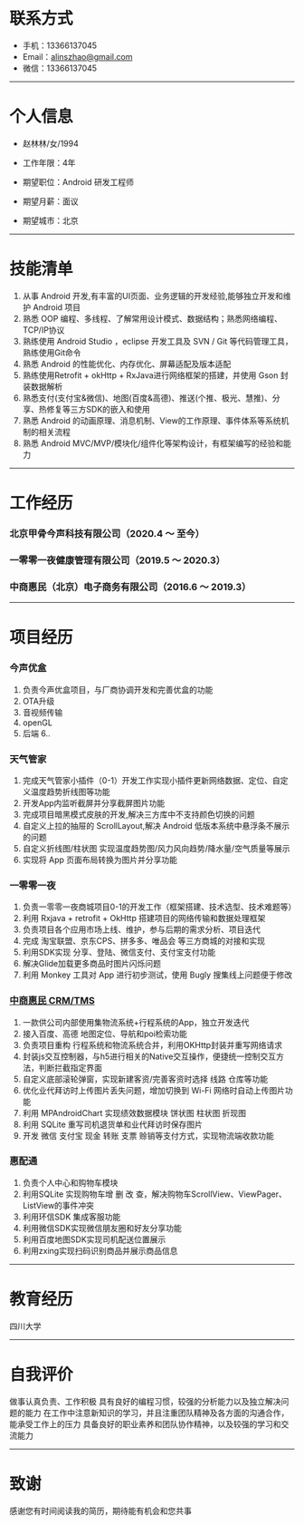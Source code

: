 # 联系方式

* 手机：13366137045
* Email：alinszhao@gmail.com
* 微信：13366137045

---
# 个人信息

* 赵林林/女/1994

* 工作年限：4年

* 期望职位：Android 研发工程师

* 期望月薪：面议

* 期望城市：北京

---

# 技能清单
1.  从事 Android 开发,有丰富的UI页面、业务逻辑的开发经验,能够独立开发和维护 Android 项目
2.  熟悉 OOP 编程、多线程、了解常用设计模式、数据结构；熟悉网络编程、 TCP/IP协议
3.  熟练使用 Android Studio ，eclipse 开发工具及 SVN / Git 等代码管理工具，熟练使用Git命令
4.  熟悉 Android 的性能优化、内存优化、屏幕适配及版本适配
5.  熟练使用Retrofit + okHttp + RxJava进行网络框架的搭建，并使用 Gson 封装数据解析
6.  熟悉支付(支付宝&微信)、地图(百度&高德)、推送(个推、极光、慧推)、分享、热修复等三方SDK的嵌入和使用
7.  熟悉 Android 的动画原理、消息机制、View的工作原理、事件体系等系统机制的相关流程
8.  熟悉 Android MVC/MVP/模块化/组件化等架构设计，有框架编写的经验和能力

---

# 工作经历

### 北京甲骨今声科技有限公司（2020.4 ～ 至今）
### 一零零一夜健康管理有限公司（2019.5 ～ 2020.3）
### 中商惠民（北京）电子商务有限公司（2016.6 ～ 2019.3）

---

# 项目经历

### 今声优盒
1. 负责今声优盒项目，与厂商协调开发和完善优盒的功能
2. OTA升级
3. 音视频传输
4. openGL
5. 后端
6..

### 天气管家
1. 完成天气管家小插件（0-1）开发工作实现小插件更新网络数据、定位、自定义温度趋势折线图等功能
2. 开发App内监听截屏并分享截屏图片功能
3. 完成项目暗黑模式皮肤的开发,解决三方库中不支持颜色切换的问题
4. 自定义上拉的抽屉的 ScrollLayout,解决 Android 低版本系统中悬浮条不展示的问题
5. 自定义折线图/柱状图 实现温度趋势图/风力风向趋势/降水量/空气质量等展示
6. 实现将 App 页面布局转换为图片并分享功能

### 一零零一夜
1. 负责一零零一夜商城项目0-1的开发工作（框架搭建、技术选型、技术难题等）
2. 利用 Rxjava + retrofit + OkHttp 搭建项目的网络传输和数据处理框架
3. 负责项目各个应用市场上线、维护，参与后期的需求分析、项目迭代
4. 完成 淘宝联盟、京东CPS、拼多多、唯品会 等三方商城的对接和实现
5. 利用SDK实现 分享、登陆、微信支付、支付宝支付功能
6. 解决Glide加载更多商品时图片闪烁问题
7. 利用 Monkey 工具对 App 进行初步测试，使用 Bugly 搜集线上问题便于修改

### [中商惠民 CRM/TMS](https://appdownload.huimin100.cn)
1. 一款供公司内部使用集物流系统+行程系统的App，独立开发迭代
2. 接入百度、高德 地图定位、导航和poi检索功能
3. 负责项目重构 行程系统和物流系统合并，利用OKHttp封装并重写网络请求
4. 封装js交互控制器，与h5进行相关的Native交互操作，便捷统一控制交互方法，判断拦截指定界面
5. 自定义底部滚轮弹窗，实现新建客资/完善客资时选择 线路 仓库等功能
6. 优化业代拜访时上传图片丢失问题，增加切换到 Wi-Fi 网络时自动上传图片功能
7. 利用 MPAndroidChart 实现绩效数据模块 饼状图 柱状图 折现图
8. 利用 SQLite 重写司机退货单和业代拜访时保存图片
9. 开发 微信 支付宝 现金 转账 支票 赊销等支付方式，实现物流端收款功能

### 惠配通
1. 负责个人中心和购物车模块
2. 利用SQLite 实现购物车增 删 改 查，解决购物车ScrollView、ViewPager、ListView的事件冲突
3. 利用环信SDK 集成客服功能
4. 利用微信SDK实现微信朋友圈和好友分享功能
5. 利用百度地图SDK实现司机配送位置展示
6. 利用zxing实现扫码识别商品并展示商品信息

---

# 教育经历

  四川大学

---

# 自我评价

做事认真负责、工作积极
具有良好的编程习惯，较强的分析能力以及独立解决问题的能力
在工作中注意新知识的学习，并且注重团队精神及各方面的沟通合作，能承受工作上的压力
具备良好的职业素养和团队协作精神，以及较强的学习和交流能力

---

# 致谢

感谢您有时间阅读我的简历，期待能有机会和您共事
